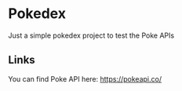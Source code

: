 # Pokedex
Just a simple pokedex project to test the Poke APIs

## Links
You can find Poke API here: https://pokeapi.co/
